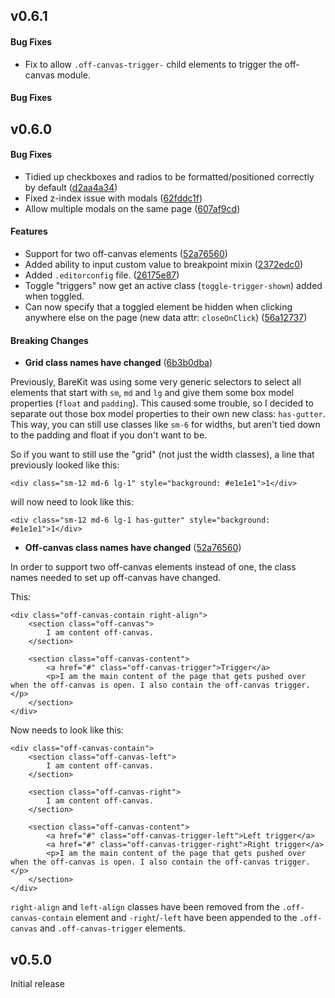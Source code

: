 <a name="0.6.1"></a>
## v0.6.1

#### Bug Fixes

* Fix to allow `.off-canvas-trigger-` child elements to trigger the off-canvas module.

#### Bug Fixes

<a name="0.6.0"></a>
## v0.6.0


#### Bug Fixes

* Tidied up checkboxes and radios to be formatted/positioned correctly by default ([d2aa4a34](https://github.com/a2labs/barekit/commit/d2aa4a3472bd959b2d6fb211a05038dca2df31da))
* Fixed z-index issue with modals ([62fddc1f](https://github.com/a2labs/barekit/commit/62fddc1f5c6d9318cb69b167e5c89166843e3665))
* Allow multiple modals on the same page ([607af9cd](https://github.com/a2labs/barekit/commit/607af9cd49da3c1f3e1e774f12550c16d4f1ed24))


#### Features

* Support for two off-canvas elements ([52a76560](https://github.com/a2labs/barekit/commit/52a7656034e6d26328597ae77ac5831e3417e7cf))
* Added ability to input custom value to breakpoint mixin ([2372edc0](https://github.com/a2labs/barekit/commit/2372edc07b9082bf7ef6c2a90f93e19ade26855f))
* Added `.editorconfig` file. ([26175e87](https://github.com/a2labs/barekit/commit/26175e87d9ad1b2df8dbecdeb4e418fe27d4f73e))
* Toggle "triggers" now get an active class (`toggle-trigger-shown`) added when toggled.
* Can now specify that a toggled element be hidden when clicking anywhere else on the page (new data attr: `closeOnClick`) ([56a12737](https://github.com/a2labs/barekit/commit/56a127377bb08d2b83707b72e02ee2e63e446cb0))


#### Breaking Changes

* **Grid class names have changed** ([6b3b0dba](https://github.com/a2labs/barekit/commit/6b3b0dbafdeea83c5a6707d068273b5a6a799184))

Previously, BareKit was using some very generic selectors to select all elements that start with `sm`, `md` and `lg` and give them some box model properties (`float` and `padding`). This caused some trouble, so I decided to separate out those box model properties to their own new class: `has-gutter`. This way, you can still use classes like `sm-6` for widths, but aren't tied down to the padding and float if you don't want to be.

So if you want to still use the "grid" (not just the width classes), a line that previously looked like this:

```
<div class="sm-12 md-6 lg-1" style="background: #e1e1e1">1</div>
```

will now need to look like this:

```
<div class="sm-12 md-6 lg-1 has-gutter" style="background: #e1e1e1">1</div>
```

* **Off-canvas class names have changed** ([52a76560](https://github.com/a2labs/barekit/commit/52a7656034e6d26328597ae77ac5831e3417e7cf))

In order to support two off-canvas elements instead of one, the class names needed to set up off-canvas have changed. 

This:

```
<div class="off-canvas-contain right-align">
    <section class="off-canvas">
        I am content off-canvas.
    </section>

    <section class="off-canvas-content">
        <a href="#" class="off-canvas-trigger">Trigger</a>
        <p>I am the main content of the page that gets pushed over when the off-canvas is open. I also contain the off-canvas trigger.</p>
    </section>
</div>
```

Now needs to look like this:

```
<div class="off-canvas-contain">
    <section class="off-canvas-left">
        I am content off-canvas.
    </section>

    <section class="off-canvas-right">
        I am content off-canvas.
    </section>

    <section class="off-canvas-content">
        <a href="#" class="off-canvas-trigger-left">Left trigger</a>
        <a href="#" class="off-canvas-trigger-right">Right trigger</a>
        <p>I am the main content of the page that gets pushed over when the off-canvas is open. I also contain the off-canvas trigger.</p>
    </section>
</div>
```

`right-align` and `left-align` classes have been removed from the `.off-canvas-contain` element and `-right`/`-left` have been appended to the `.off-canvas` and `.off-canvas-trigger` elements.

<a name="0.5.0"></a>
## v0.5.0

Initial release